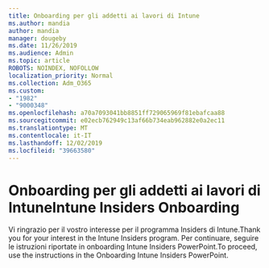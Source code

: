 ```yaml
---
title: Onboarding per gli addetti ai lavori di Intune
ms.author: mandia
author: mandia
manager: dougeby
ms.date: 11/26/2019
ms.audience: Admin
ms.topic: article
ROBOTS: NOINDEX, NOFOLLOW
localization_priority: Normal
ms.collection: Adm_O365
ms.custom:
- "1982"
- "9000348"
ms.openlocfilehash: a70a7093041bb8851ff729065969f81ebafcaa88
ms.sourcegitcommit: e02ecb762949c13af66b734eab962882e0a2ec11
ms.translationtype: MT
ms.contentlocale: it-IT
ms.lasthandoff: 12/02/2019
ms.locfileid: "39663580"
---
```

# <a name="intune-insiders-onboarding"></a><span data-ttu-id="0d25d-102">Onboarding per gli addetti ai lavori di Intune</span><span class="sxs-lookup"><span data-stu-id="0d25d-102">Intune Insiders Onboarding</span></span>

<span data-ttu-id="0d25d-103">Vi ringrazio per il vostro interesse per il programma Insiders di Intune.</span><span class="sxs-lookup"><span data-stu-id="0d25d-103">Thank you for your interest in the Intune Insiders program.</span></span> <span data-ttu-id="0d25d-104">Per continuare, seguire le istruzioni riportate in onboarding Intune Insiders PowerPoint.</span><span class="sxs-lookup"><span data-stu-id="0d25d-104">To proceed, use the instructions in the Onboarding Intune Insiders PowerPoint.</span></span>
